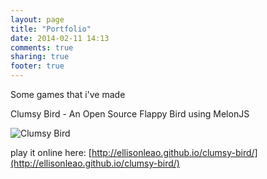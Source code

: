 ```yaml
---
layout: page
title: "Portfolio"
date: 2014-02-11 14:13
comments: true
sharing: true
footer: true
---
```


Some games that i've made

Clumsy Bird - An Open Source Flappy Bird using MelonJS

![Clumsy Bird](http://i.imgur.com/dHOEBK8.png)

play it online here: [http://ellisonleao.github.io/clumsy-bird/](http://ellisonleao.github.io/clumsy-bird/)
